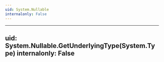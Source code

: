 ```yaml
---
uid: System.Nullable
internalonly: False
---
```


---
uid: System.Nullable.GetUnderlyingType(System.Type)
internalonly: False
---
